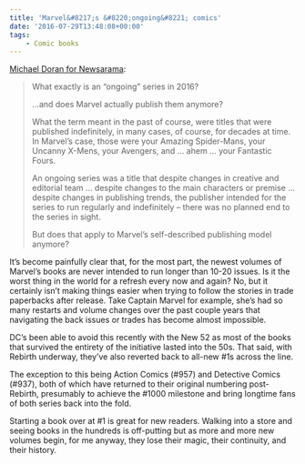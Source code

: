 ```yaml
---
title: 'Marvel&#8217;s &#8220;ongoing&#8221; comics'
date: '2016-07-29T13:48:08+00:00'
tags:
    - Comic books
---
```


[Michael Doran for Newsarama](http://web.archive.org/web/20160715060111/http://www.newsarama.com/30093-does-marvel-really-publish-ongoing-series-anymore.html):

> What exactly is an “ongoing” series in 2016?
> 
> …and does Marvel actually publish them anymore?
> 
> What the term meant in the past of course, were titles that were published indefinitely, in many cases, of course, for decades at time. In Marvel’s case, those were your Amazing Spider-Mans, your Uncanny X-Mens, your Avengers, and … ahem … your Fantastic Fours.
> 
> An ongoing series was a title that despite changes in creative and editorial team … despite changes to the main characters or premise … despite changes in publishing trends, the publisher intended for the series to run regularly and indefinitely – there was no planned end to the series in sight.
> 
> But does that apply to Marvel’s self-described publishing model anymore?

It’s become painfully clear that, for the most part, the newest volumes of Marvel’s books are never intended to run longer than 10-20 issues. Is it the worst thing in the world for a refresh every now and again? No, but it certainly isn’t making things easier when trying to follow the stories in trade paperbacks after release. Take Captain Marvel for example, she’s had so many restarts and volume changes over the past couple years that navigating the back issues or trades has become almost impossible.

DC’s been able to avoid this recently with the New 52 as most of the books that survived the entirety of the initiative lasted into the 50s. That said, with Rebirth underway, they’ve also reverted back to all-new #1s across the line.

The exception to this being Action Comics (#957) and Detective Comics (#937), both of which have returned to their original numbering post-Rebirth, presumably to achieve the #1000 milestone and bring longtime fans of both series back into the fold.

Starting a book over at #1 is great for new readers. Walking into a store and seeing books in the hundreds is off-putting but as more and more new volumes begin, for me anyway, they lose their magic, their continuity, and their history.